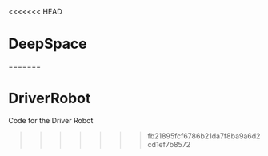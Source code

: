 <<<<<<< HEAD
# DeepSpace
=======
# DriverRobot
Code for the Driver Robot 
>>>>>>> fb21895fcf6786b21da7f8ba9a6d2cd1ef7b8572
